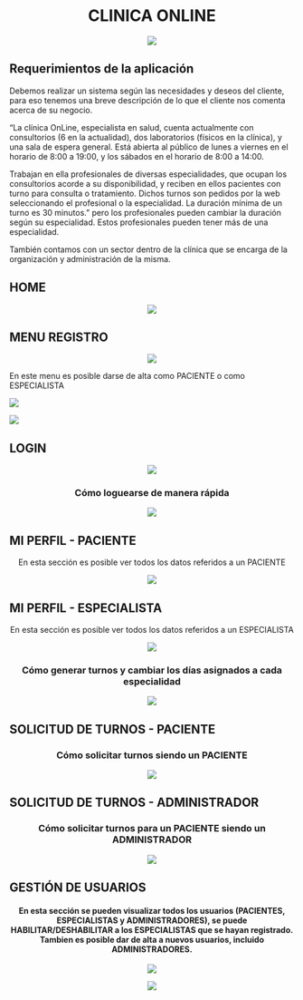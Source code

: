 <h1 align="center">CLINICA ONLINE</h1>
<p align="center">
   <img src="https://raw.githubusercontent.com/EmmaVZ89/Clinica-Online-TP2-Laboratorio-IV/main/src/favicon.ico">
 </p>
 <h2>Requerimientos de la aplicación</h2>
 <p>
 Debemos realizar un sistema según las necesidades y deseos del cliente, para eso tenemos una breve
descripción de lo que el cliente nos comenta acerca de su negocio.
 </p>
  <p>
 “La clínica OnLine, especialista en salud, cuenta actualmente con consultorios (6 en la actualidad),
dos laboratorios (físicos en la clínica), y una sala de espera general. Está abierta al público de lunes a
viernes en el horario de 8:00 a 19:00, y los sábados en el horario de 8:00 a 14:00.
 </p>
 <p>
Trabajan en ella profesionales de diversas especialidades, que ocupan los consultorios acorde a su
disponibilidad, y reciben en ellos pacientes con turno para consulta o tratamiento. Dichos turnos son
pedidos por la web seleccionando el profesional o la especialidad. La duración mínima de un turno es
30 minutos.” pero los profesionales pueden cambiar la duración según su especialidad. Estos
profesionales pueden tener más de una especialidad.
 </p>
  <p>
También contamos con un sector dentro de la clínica que se encarga de la organización y
administración de la misma.
 </p>
 
 <h2>HOME</h2>
 <p align="center">
   <img src="https://github.com/EmmaVZ89/Clinica-Online-TP2-Laboratorio-IV/blob/main/src/assets/readme/img/home.png">
 </p>
 
 <h2>MENU REGISTRO</h2>
 <p align="center">
   <img src="https://github.com/EmmaVZ89/Clinica-Online-TP2-Laboratorio-IV/blob/main/src/assets/readme/img/menu-registros.png">
 </p>
 
 
 <p>En este menu es posible darse de alta como PACIENTE o como ESPECIALISTA</p>
 <p align="left">
   <img src="https://github.com/EmmaVZ89/Clinica-Online-TP2-Laboratorio-IV/blob/main/src/assets/readme/img/alta-paciente.png">
 </p>
 <p align="left">
   <img src="https://github.com/EmmaVZ89/Clinica-Online-TP2-Laboratorio-IV/blob/main/src/assets/readme/img/alta-especialista.png">
 </p>

<h2>LOGIN</h2>
 <p align="center">
   <img src="https://github.com/EmmaVZ89/Clinica-Online-TP2-Laboratorio-IV/blob/main/src/assets/readme/img/login.png">
 </p>
 
 <h3 align="center">Cómo loguearse de manera rápida</h3>
  <p align="center">
   <img src="https://github.com/EmmaVZ89/Clinica-Online-TP2-Laboratorio-IV/blob/main/src/assets/readme/gif/inicio-rapido.gif">
 </p>
  
  <h2>MI PERFIL - PACIENTE</h2>
  <p align="center">En esta sección es posible ver todos los datos referidos a un PACIENTE</p>
 <p align="center">
   <img src="https://github.com/EmmaVZ89/Clinica-Online-TP2-Laboratorio-IV/blob/main/src/assets/readme/img/mi-perfil-usuario.png">
 </p>
  
  <h2>MI PERFIL - ESPECIALISTA</h2>
  <p align="center">En esta sección es posible ver todos los datos referidos a un ESPECIALISTA</p>
 <p align="center">
   <img src="https://github.com/EmmaVZ89/Clinica-Online-TP2-Laboratorio-IV/blob/main/src/assets/readme/img/mi-perfil-especialista.png">
 </p>
  <h3 align="center">Cómo generar turnos y cambiar los días asignados a cada especialidad</h3>
  <p align="center">
   <img src="https://github.com/EmmaVZ89/Clinica-Online-TP2-Laboratorio-IV/blob/main/src/assets/readme/gif/perfil-especialista.gif">
 </p>
  
 <h2>SOLICITUD DE TURNOS - PACIENTE</h2>
    <h3 align="center">Cómo solicitar turnos siendo un PACIENTE</h3>
  <p align="center">
   <img src="https://github.com/EmmaVZ89/Clinica-Online-TP2-Laboratorio-IV/blob/main/src/assets/readme/gif/solicitar-turno.gif">
 </p>
   
  <h2>SOLICITUD DE TURNOS - ADMINISTRADOR</h2>
 <h3 align="center">Cómo solicitar turnos para un PACIENTE siendo un ADMINISTRADOR</h3>
  <p align="center">
   <img src="https://github.com/EmmaVZ89/Clinica-Online-TP2-Laboratorio-IV/blob/main/src/assets/readme/gif/solicitar-turno-admin.gif">
 </p>
   
   <h2>GESTIÓN DE USUARIOS</h2>
 <h4 align="center">En esta sección se pueden visualizar todos los usuarios (PACIENTES, ESPECIALISTAS y ADMINISTRADORES), se puede HABILITAR/DESHABILITAR a los ESPECIALISTAS que se hayan registrado. Tambien es posible dar de alta a nuevos usuarios, incluido ADMINISTRADORES.</h4>
  <p align="center">
   <img src="https://github.com/EmmaVZ89/Clinica-Online-TP2-Laboratorio-IV/blob/main/src/assets/readme/img/usuarios-admin.png">
 </p>
 <p align="center">
   <img src="https://github.com/EmmaVZ89/Clinica-Online-TP2-Laboratorio-IV/blob/main/src/assets/readme/img/menu-alta-usuarios-admin.png">
 </p>
  
  
